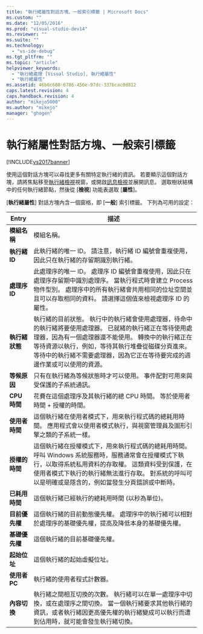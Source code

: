 ```yaml
---
title: "執行緒屬性對話方塊、一般索引標籤 | Microsoft Docs"
ms.custom: ""
ms.date: "12/05/2016"
ms.prod: "visual-studio-dev14"
ms.reviewer: ""
ms.suite: ""
ms.technology: 
  - "vs-ide-debug"
ms.tgt_pltfrm: ""
ms.topic: "article"
helpviewer_keywords: 
  - "執行緒處理 [Visual Studio], 執行緒屬性"
  - "執行緒屬性"
ms.assetid: 46b6c668-6786-456e-97dc-337bcac0d812
caps.latest.revision: 4
caps.handback.revision: 4
author: "mikejo5000"
ms.author: "mikejo"
manager: "ghogen"
---
```

# 執行緒屬性對話方塊、一般索引標籤
[!INCLUDE[vs2017banner](../code-quality/includes/vs2017banner.md)]

使用這個對話方塊可以尋找更多有關特定執行緒的資訊。  若要顯示這個對話方塊，請將焦點移至[執行緒檢視](../debugger/threads-view.md)視窗，或開啟[訊息檢視](../debugger/messages-view.md)並展開訊息。  選取樹狀結構中的任何執行緒節點，然後從 \[**檢視**\] 功能表選取 \[**屬性**\]。  
  
 \[**執行緒屬性**\] 對話方塊內含一個窗格，即 \[**一般**\] 索引標籤。  下列為可用的設定：  
  
|Entry|描述|  
|-----------|--------|  
|**模組名稱**|模組名稱。|  
|**執行緒 ID**|此執行緒的唯一 ID。  請注意，執行緒 ID 編號會重複使用，因此只在執行緒的存留期識別執行緒。|  
|**處理序 ID**|此處理序的唯一 ID。  處理序 ID 編號會重複使用，因此只在處理序存留期中識別處理序。  當執行程式時會建立 Process 物件型別。  處理序中的所有執行緒會共用相同的位址空間並且可以存取相同的資料。  請選擇這個值來檢視處理序 ID 的屬性。|  
|**執行緒狀態**|執行緒的目前狀態。  執行中的執行緒會使用處理器，待命中的執行緒將要使用處理器。  已就緒的執行緒正在等待使用處理器，因為有一個處理器還不能使用。  轉換中的執行緒正在等待資源以執行，例如，等待其執行堆疊從磁碟分頁進來。  等待中的執行緒不需要處理器，因為它正在等待要完成的週邊作業或可以使用的資源。|  
|**等候原因**|只有在執行緒為等候狀態時才可以使用。  事件配對可用來與受保護的子系統通訊。|  
|**CPU 時間**|花費在這個處理序及其執行緒的總 CPU 時間。  等於使用者時間 \+ 授權的時間。|  
|**使用者時間**|這個執行緒在使用者模式下，用來執行程式碼的總耗用時間。  應用程式會以使用者模式執行，與視窗管理員及圖形引擎之類的子系統一樣。|  
|**授權的時間**|這個執行緒在授權模式下，用來執行程式碼的總耗用時間。  呼叫 Windows 系統服務時，服務通常會在授權模式下執行，以取得系統私用資料的存取權。  這類資料受到保護，在使用者模式下執行的執行緒無法進行存取。  對系統的呼叫可以是明確或是隱含的，例如當發生分頁錯誤或中斷時。|  
|**已耗用時間**|這個執行緒已經執行的總耗用時間 \(以秒為單位\)。|  
|**目前優先權**|這個執行緒的目前動態優先權。  處理序中的執行緒可以相對於處理序的基礎優先權，提高及降低本身的基礎優先權。|  
|**基礎優先權**|這個執行緒的目前基礎優先權。|  
|**起始位址**|這個執行緒的起始虛擬位址。|  
|**使用者 PC**|執行緒的使用者程式計數器。|  
|**內容切換**|執行緒之間相互切換的次數。  執行緒可以在單一處理序中切換，或在處理序之間切換。  當一個執行緒要求其他執行緒的資訊，或者執行緒因更高優先權的執行緒變成可以執行而遭到佔用時，就可能會發生執行緒切換。|